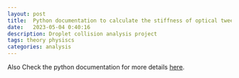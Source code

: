 ```yaml
---
layout: post
title:  Python documentation to calculate the stiffness of optical tweezers on droplets
date:   2023-05-04 0:40:16
description: Droplet collision analysis project
tags: theory physiscs
categories: analysis
---
```

Also Check the python documentation for more details <a href="/blog/2023/PSD_python">here</a>.